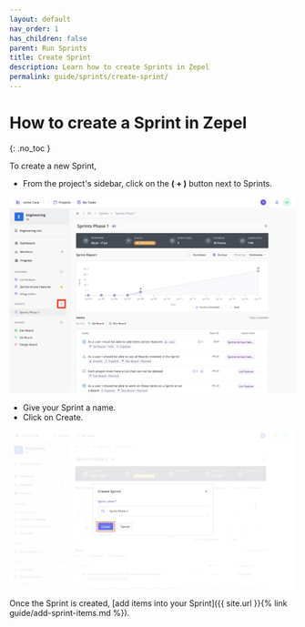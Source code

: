 ```yaml
---
layout: default
nav_order: 1
has_children: false
parent: Run Sprints
title: Create Sprint
description: Learn how to create Sprints in Zepel
permalink: guide/sprints/create-sprint/
---
```

# How to create a Sprint in Zepel
{: .no_toc }

To create a new Sprint,

- From the project's sidebar, click on the __( + )__ button next to Sprints.

![Sprints in Zepel](/assets/uploads/zepel-sprints-create.png "Sprints in Zepel")

- Give your Sprint a name.
- Click on Create.

![Sprints in Zepel](/assets/uploads/zepel-sprints-create-popup.png "Sprints in Zepel")

Once the Sprint is created, [add items into your Sprint]({{ site.url }}{% link guide/add-sprint-items.md %}).